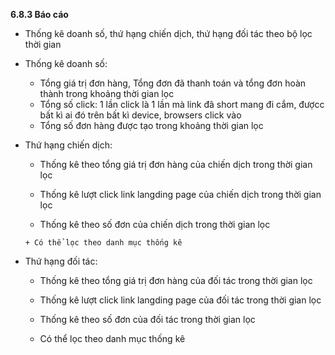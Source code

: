 **6.8.3 Báo cáo**

- Thống kê doanh số, thứ hạng chiến dịch, thứ hạng đối tác theo bộ lọc thời gian

- Thống kê doanh số: 
     
    + Tổng giá trị đơn hàng, Tổng đơn đã thanh toán và tổng đơn hoàn thành trong khoảng thời gian lọc
    + Tổng số click: 1 lần click là 1 lần mà link đã short mang đi cắm, đượcc bất kì ai đó trên bất kì device, browsers click vào
    + Tổng số đơn hàng được tạo trong khoảng thời gian lọc
    
- Thứ hạng chiến dịch:
      
     + Thống kê theo tổng giá trị đơn hàng của chiến dịch trong thời gian lọc
     
     + Thống kê lượt click link langding page của chiến dịch trong thời gian lọc

     + Thống kê theo số đơn của chiến dịch trong thời gian lọc
     
      + Có thể lọc theo danh mục thống kê

- Thứ hạng đối tác: 

     + Thống kê theo tổng giá trị đơn hàng của đối tác trong thời gian lọc
     
     + Thống kê lượt click link langding page của  đối tác trong thời gian lọc
     + Thống kê theo số đơn của  đối tác trong thời gian lọc
       
     + Có thể lọc theo danh mục thống kê
 
 
